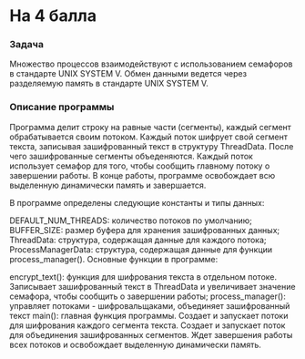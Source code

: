 # На 4 балла
### Задача
Множество процессов взаимодействуют с использованием семафоров в стандарте UNIX SYSTEM V. Обмен данными ведется через разделяемую память в стандарте UNIX SYSTEM
V.
### Описание программы
Программа делит строку на равные части (сегменты), каждый сегмент обрабатывается своим потоком. Каждый поток шифрует свой сегмент текста, записывая зашифрованный текст в структуру ThreadData. После чего зашифрованные сегменты объеденяются. Каждый поток использует семафор для того, чтобы сообщить главному потоку о завершении работы. В конце работы, программе освобождает всю выделенную динамически память и завершается.

В программе определены следующие константы и типы данных:

DEFAULT_NUM_THREADS: количество потоков по умолчанию;
BUFFER_SIZE: размер буфера для хранения зашифрованных данных;
ThreadData: структура, содержащая данные для каждого потока;
ProcessManagerData: структура, содержащая данные для функции process_manager().
Основные функции в программе:

encrypt_text(): функция для шифрования текста в отдельном потоке. Записывает зашифрованный текст в ThreadData и увеличивает значение семафора, чтобы сообщить о завершении работы;
process_manager(): управляет потоками - шифровальщаками, объединяет зашифрованный текст 
main(): главная функция программы. Создает и запускает потоки для шифрования каждого сегмента текста. Создает и запускает поток для объединения зашифрованных сегментов. Ждет завершения работы всех потоков и освобождает выделенную динамически память.
